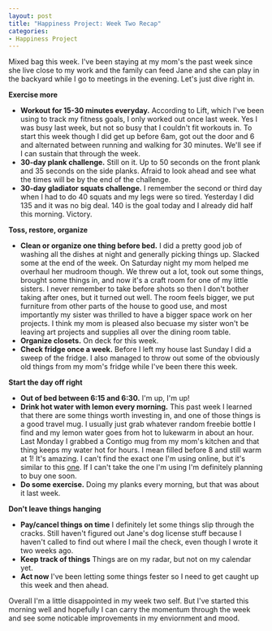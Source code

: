```yaml
---
layout: post
title: "Happiness Project: Week Two Recap"
categories: 
- Happiness Project
---
```


Mixed bag this week. I've been staying at my mom's the past week since she live close to my work and the family can feed Jane and she can play in the backyard while I go to meetings in the evening. Let's just dive right in.

**Exercise more**

- **Workout for 15-30 minutes everyday.** According to Lift, which I've been using to track my fitness goals, I only worked out once last week. Yes I was busy last week, but not so busy that I couldn't fit workouts in. To start this week though I did get up before 6am, got out the door and 6 and alternated between running and walking for 30 minutes. We'll see if I can sustain that through the week.
- **30-day plank challenge.** Still on it. Up to 50 seconds on the front plank and 35 seconds on the side planks. Afraid to look ahead and see what the times will be by the end of the challenge.
- **30-day gladiator squats challenge.** I remember the second or third day when I had to do 40 squats and my legs were so tired. Yesterday I did 135 and it was no big deal. 140 is the goal today and I already did half this morning. Victory.

**Toss, restore, organize**

- **Clean or organize one thing before bed.** I did a pretty good job of washing all the dishes at night and generally picking things up. Slacked some at the end of the week. On Saturday night my mom helped me overhaul her mudroom though. We threw out a lot, took out some things, brought some things in, and now it's a craft room for one of my little sisters. I never remember to take before shots so then I don't bother taking after ones, but it turned out well. The room feels bigger, we put furniture from other parts of the house to good use, and most importantly my sister was thrilled to have a bigger space work on her projects. I think my mom is pleased also becuase my sister won't be leaving art projects and supplies all over the dining room table. 
- **Organize closets.** On deck for this week.
- **Check fridge once a week.** Before I left my house last Sunday I did a sweep of the fridge. I also managed to throw out some of the obviously old things from my mom's fridge while I've been there this week.

**Start the day off right**

- **Out of bed between 6:15 and 6:30.** I'm up, I'm up!
- **Drink hot water with lemon every morning.** This past week I learned that there are some things worth investing in, and one of those things is a good travel mug. I usually just grab whatever random freebie bottle I find and my lemon water goes from hot to lukewarm in about an hour. Last Monday I grabbed a Contigo mug from my mom's kitchen and that thing keeps my water hot for hours. I mean filled before 8 and still warm at 1! It's amazing. I can't find the exact one I'm using online, but it's similar to this [one](http://www.gocontigo.com/mugs/20-oz-autoseal-west-loop-stainless-travel-mug.html). If I can't take the one I'm using I'm definitely planning to buy one soon.
- **Do some exercise.** Doing my planks every morning, but that was about it last week.

**Don't leave things hanging**

- **Pay/cancel things on time** I definitely let some things slip through the cracks. Still haven't figured out Jane's dog license stuff because I haven't called to find out where I mail the check, even though I wrote it two weeks ago. 
- **Keep track of things** Things are on my radar, but not on my calendar yet.
- **Act now** I've been letting some things fester so I need to get caught up this week and then ahead.

Overall I'm a little disappointed in my week two self. But I've started this morning well and hopefully I can carry the momentum through the week and see some noticable improvements in my enviornment and mood.
